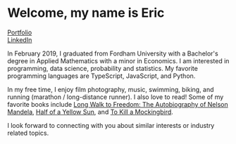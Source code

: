 # Welcome, my name is Eric

[Portfolio](https://ericflores108.github.io/) <br>
[LinkedIn](https://www.linkedin.com/in/ericflores108) <br>

In February 2019, I graduated from Fordham University with a Bachelor's degree in Applied Mathematics with a minor in Economics. I am interested in programming, data science, probability and statistics. My favorite programming languages are TypeScript, JavaScript, and Python. 

In my free time, I enjoy film photography, music, swimming, biking, and running (marathon / long-distance runner). I also love to read! Some of my favorite books include [Long Walk to Freedom: The Autobiography of Nelson Mandela](https://read.amazon.com/kp/embed?asin=B0015T6G2G&preview=newtab&linkCode=kpe&ref_=cm_sw_r_kb_dp_390VXVDSADEA20PAS65Q), [Half of a Yellow Sun](https://read.amazon.com/kp/embed?asin=B001L83PLQ&preview=newtab&linkCode=kpe&ref_=cm_sw_r_kb_dp_T4DHZ6AAY415RK1NQFJF), and [To Kill a Mockingbird](https://read.amazon.com/kp/embed?asin=B00K0OI42W&preview=newtab&linkCode=kpe&ref_=cm_sw_r_kb_dp_75AQAK5ZJYZ1NR5B74VN).

I look forward to connecting with you about similar interests or industry related topics.
